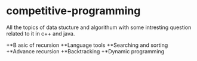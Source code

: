 # competitive-programming
All the topics of data stucture and algorithum with some intresting question related to it in c++ and java.

+*B asic of recursion
+*Language  tools
+*Searching and sorting
+*Advance recursion
+*Backtracking
+*Dynamic programming

